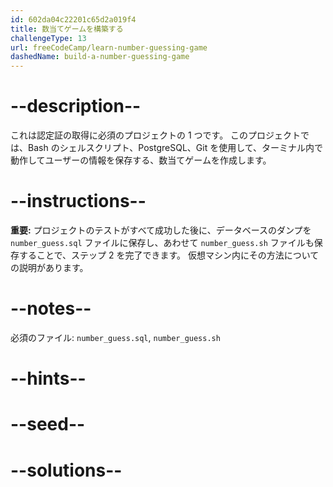 ```yaml
---
id: 602da04c22201c65d2a019f4
title: 数当てゲームを構築する
challengeType: 13
url: freeCodeCamp/learn-number-guessing-game
dashedName: build-a-number-guessing-game
---
```


# --description--

これは認定証の取得に必須のプロジェクトの 1 つです。 このプロジェクトでは、Bash のシェルスクリプト、PostgreSQL、Git を使用して、ターミナル内で動作してユーザーの情報を保存する、数当てゲームを作成します。

# --instructions--

**重要:** プロジェクトのテストがすべて成功した後に、データベースのダンプを `number_guess.sql` ファイルに保存し、あわせて `number_guess.sh` ファイルも保存することで、ステップ 2 を完了できます。 仮想マシン内にその方法についての説明があります。

# --notes--

必須のファイル: `number_guess.sql`, `number_guess.sh`

# --hints--

# --seed--

# --solutions--
